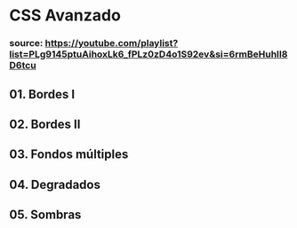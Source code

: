 # CSS Avanzado  

### source: https://youtube.com/playlist?list=PLg9145ptuAihoxLk6_fPLz0zD4o1S92ev&si=6rmBeHuhII8D6tcu  

## 01. Bordes I  

## 02. Bordes II  

## 03. Fondos múltiples  

## 04. Degradados  

## 05. Sombras  
